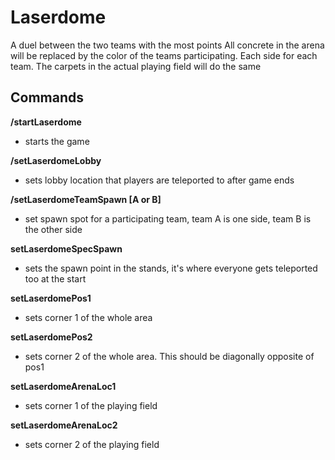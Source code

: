 # Laserdome
A duel between the two teams with the most points
All concrete in the arena will be replaced by the color of the teams participating. Each side for each team. 
The carpets in the actual playing field will do the same





## Commands
**/startLaserdome** 
- starts the game 

**/setLaserdomeLobby** 
- sets lobby location that players are teleported to after game ends

**/setLaserdomeTeamSpawn [A or B]** 
- set spawn spot for a participating team, team A is one side, team B is the other side

**setLaserdomeSpecSpawn** 
- sets the spawn point in the stands, it's where everyone gets teleported too at the start

**setLaserdomePos1**
- sets corner 1 of the whole area

**setLaserdomePos2**
- sets corner 2 of the whole area. This should be diagonally opposite of pos1

**setLaserdomeArenaLoc1**
- sets corner 1 of the playing field 

**setLaserdomeArenaLoc2**
- sets corner 2 of the playing field